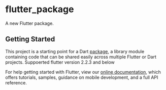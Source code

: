 # flutter_package

A new Flutter package.

## Getting Started

This project is a starting point for a Dart
[package](https://flutter.dev/developing-packages/),
a library module containing code that can be shared easily across
multiple Flutter or Dart projects.
Suppoerted flutter version 2.2.3 and below

For help getting started with Flutter, view our 
[online documentation](https://flutter.dev/docs), which offers tutorials, 
samples, guidance on mobile development, and a full API reference.
